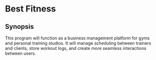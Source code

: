 # Best Fitness

## Synopsis
This program will function as a business management platform for gyms and personal training studios. It will manage scheduling between trainers and clients, store workout logs, and create more seamless interactions between users.
